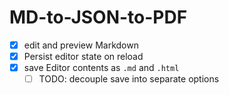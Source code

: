 # MD-to-JSON-to-PDF

- [x] edit and preview Markdown
- [x] Persist editor state on reload
- [x] save Editor contents as `.md` and `.html`
  - [ ] TODO: decouple save into separate options
